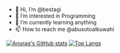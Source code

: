 - 👋 Hi, I’m @bestagi
- 👀 I’m interested in Programming
- 🌱 I’m currently learning anything
- 📫 How to reach me @abusotoalkuwahi

[![Anurag's GitHub stats](https://github-readme-stats.vercel.app/api?username=bestagi)](https://github.com/anuraghazra/github-readme-stats)
[![Top Langs](https://github-readme-stats.vercel.app/api/top-langs/?username=bestagi)](https://github.com/anuraghazra/github-readme-stats)
